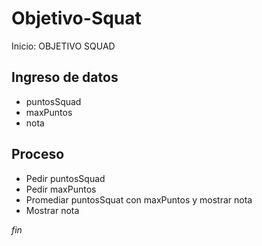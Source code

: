 # Objetivo-Squat
Inicio: OBJETIVO SQUAD

## Ingreso de datos
- puntosSquad
- maxPuntos
- nota

## Proceso
- Pedir puntosSquad
- Pedir maxPuntos
- Promediar puntosSquat con maxPuntos y mostrar nota
- Mostrar nota

*fin*
